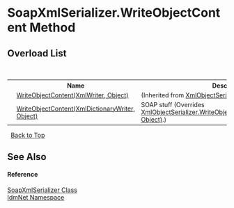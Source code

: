 # SoapXmlSerializer.WriteObjectContent Method 
 


## Overload List
&nbsp;<table><tr><th></th><th>Name</th><th>Description</th></tr><tr><td>![Public method](media/pubmethod.gif "Public method")</td><td><a href="http://msdn2.microsoft.com/en-us/library/ms574052" target="_blank">WriteObjectContent(XmlWriter, Object)</a></td><td> (Inherited from <a href="http://msdn2.microsoft.com/en-us/library/ms405771" target="_blank">XmlObjectSerializer</a>.)</td></tr><tr><td>![Public method](media/pubmethod.gif "Public method")</td><td><a href="M_IdmNet_SoapXmlSerializer_WriteObjectContent">WriteObjectContent(XmlDictionaryWriter, Object)</a></td><td>
SOAP stuff
 (Overrides <a href="http://msdn2.microsoft.com/en-us/library/ms574053" target="_blank">XmlObjectSerializer.WriteObjectContent(XmlDictionaryWriter, Object)</a>.)</td></tr></table>&nbsp;
<a href="#soapxmlserializer.writeobjectcontent-method">Back to Top</a>

## See Also


#### Reference
<a href="T_IdmNet_SoapXmlSerializer">SoapXmlSerializer Class</a><br /><a href="N_IdmNet">IdmNet Namespace</a><br />